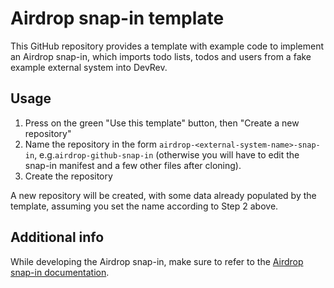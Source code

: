 # Airdrop snap-in template

This GitHub repository provides a template with example code to implement an Airdrop snap-in,
which imports todo lists, todos and users from a fake example external system into DevRev.

## Usage

1. Press on the green "Use this template" button, then "Create a new repository"
2. Name the repository in the form `airdrop-<external-system-name>-snap-in`,
   e.g.`airdrop-github-snap-in` (otherwise you will have to edit the snap-in manifest and a few
   other files after cloning).
3. Create the repository

A new repository will be created, with some data already populated by the template, assuming you set
the name according to Step 2 above.

## Additional info

While developing the Airdrop snap-in, make sure to refer to the
[Airdrop snap-in documentation](https://developer.devrev.ai/public/snapin-development/adaas/).

